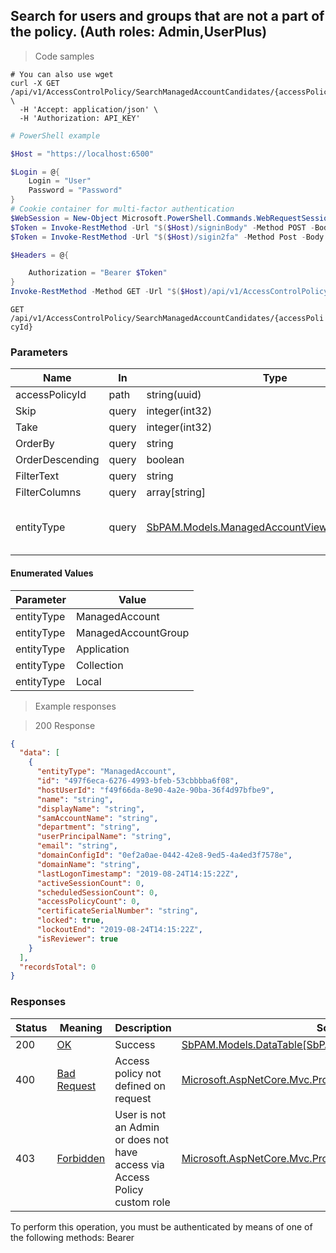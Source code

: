 
## Search for users and groups that are not a part of the policy. (Auth roles: Admin,UserPlus)

<a id="opIdSearchManagedAccountCandidatesAsync"></a>

> Code samples

```shell
# You can also use wget
curl -X GET /api/v1/AccessControlPolicy/SearchManagedAccountCandidates/{accessPolicyId} \
  -H 'Accept: application/json' \
  -H 'Authorization: API_KEY'

```

```powershell
# PowerShell example

$Host = "https://localhost:6500"

$Login = @{
    Login = "User"
    Password = "Password"
}
# Cookie container for multi-factor authentication
$WebSession = New-Object Microsoft.PowerShell.Commands.WebRequestSession
$Token = Invoke-RestMethod -Url "$($Host)/signinBody" -Method POST -Body (ConvertTo-Json $Login) -WebRequestSession $WebSession
$Token = Invoke-RestMethod -Url "$($Host)/sigin2fa" -Method Post -Body $MfaCode -Headers @{Authorization: "Bearer $Token"} -WebRequestSession $WebSession

$Headers = @{

    Authorization = "Bearer $Token"
}
Invoke-RestMethod -Method GET -Url "$($Host)/api/v1/AccessControlPolicy/SearchManagedAccountCandidates/{accessPolicyId} -Headers $Headers
```

`GET /api/v1/AccessControlPolicy/SearchManagedAccountCandidates/{accessPolicyId}`

<h3 id="search-for-users-and-groups-that-are-not-a-part-of-the-policy.-(auth-roles:-admin,userplus)-parameters">Parameters</h3>

|Name|In|Type|Required|Description|
|---|---|---|---|---|
|accessPolicyId|path|string(uuid)|true|AccessControlPolicy Id|
|Skip|query|integer(int32)|false|none|
|Take|query|integer(int32)|false|none|
|OrderBy|query|string|false|none|
|OrderDescending|query|boolean|false|none|
|FilterText|query|string|false|none|
|FilterColumns|query|array[string]|false|none|
|entityType|query|[SbPAM.Models.ManagedAccountViewEntityTypeEnum](../Models/sbpam.models.managedaccountviewentitytypeenum.md)|false|ManagedAccount, ManagedAccountGroup, Application, Collection, or Local|

#### Enumerated Values

|Parameter|Value|
|---|---|
|entityType|ManagedAccount|
|entityType|ManagedAccountGroup|
|entityType|Application|
|entityType|Collection|
|entityType|Local|

> Example responses

> 200 Response

```json
{
  "data": [
    {
      "entityType": "ManagedAccount",
      "id": "497f6eca-6276-4993-bfeb-53cbbbba6f08",
      "hostUserId": "f49f66da-8e90-4a2e-90ba-36f4d97bfbe9",
      "name": "string",
      "displayName": "string",
      "samAccountName": "string",
      "department": "string",
      "userPrincipalName": "string",
      "email": "string",
      "domainConfigId": "0ef2a0ae-0442-42e8-9ed5-4a4ed3f7578e",
      "domainName": "string",
      "lastLogonTimestamp": "2019-08-24T14:15:22Z",
      "activeSessionCount": 0,
      "scheduledSessionCount": 0,
      "accessPolicyCount": 0,
      "certificateSerialNumber": "string",
      "locked": true,
      "lockoutEnd": "2019-08-24T14:15:22Z",
      "isReviewer": true
    }
  ],
  "recordsTotal": 0
}
```

<h3 id="search-for-users-and-groups-that-are-not-a-part-of-the-policy.-(auth-roles:-admin,userplus)-responses">Responses</h3>

|Status|Meaning|Description|Schema|
|---|---|---|---|
|200|[OK](https://tools.ietf.org/html/rfc7231#section-6.3.1)|Success|[SbPAM.Models.DataTable[SbPAM.Models.ManagedAccountView]](../Models/sbpam.models.datatable[sbpam.models.managedaccountview].md)|
|400|[Bad Request](https://tools.ietf.org/html/rfc7231#section-6.5.1)|Access policy not defined on request|[Microsoft.AspNetCore.Mvc.ProblemDetails](../Models/microsoft.aspnetcore.mvc.problemdetails.md)|
|403|[Forbidden](https://tools.ietf.org/html/rfc7231#section-6.5.3)|User is not an Admin or does not have access via Access Policy custom role|[Microsoft.AspNetCore.Mvc.ProblemDetails](../Models/microsoft.aspnetcore.mvc.problemdetails.md)|

<aside class="warning">
To perform this operation, you must be authenticated by means of one of the following methods:
Bearer
</aside>


